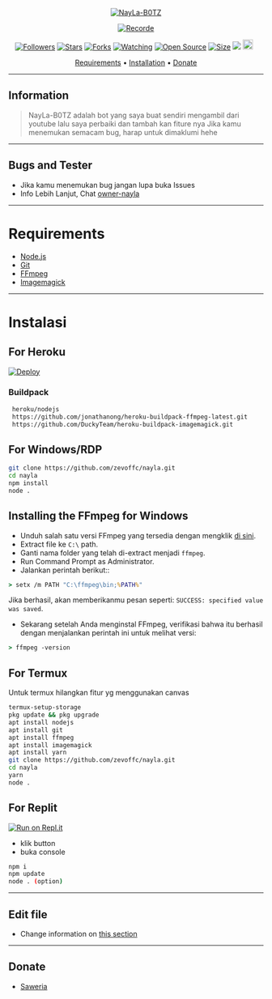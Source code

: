 </p>
<p align="center">
<a href="#"><img title="NayLa-B0TZ" src="https://img.shields.io/badge/NayLa-B0TZ-green?colorA=%23ff0000&colorB=%23017e40&style=for-the-badge"></a>
</p>
<p align="center">
<a href="https://github.com/zevoffc/nayla"><img title="Recorde" src="https://img.shields.io/badge/Recode-Zevano-red.svg?style=for-the-badge&logo=github"></a>
</p>
<p align="center">
<a href="https://github.com/zevoffc/followers"><img title="Followers" src="https://img.shields.io/github/followers/zevoffc ?color=red&style=flat-square"></a>
<a href="https://github.com/zevoffc/nayla/stargazers/"><img title="Stars" src="https://img.shields.io/github/stars/zevoffc/nayla?color=blue&style=flat-square"></a>
<a href="https://github.com/zevoffc/nayla/network/members"><img title="Forks" src="https://img.shields.io/github/forks/zevoffc/nayla?color=red&style=flat-square"></a>
<a href="https://github.com/zevoffc/nayla/watchers"><img title="Watching" src="https://img.shields.io/github/watchers/zevoffc/nayla?label=Watchers&color=blue&style=flat-square"></a>
<a href="https://github.com/zevoffc/nayla"><img title="Open Source" src="https://badges.frapsoft.com/os/v2/open-source.svg?v=103"></a>
<a href="https://github.com/zevoffc/nayla/"><img title="Size" src="https://img.shields.io/github/repo-size/zevoffc/nayla?style=flat-square&color=green"></a>
<a href="https://hits.seeyoufarm.com"><img src="https://hits.seeyoufarm.com/api/count/incr/badge.svg?url=https%3A%2F%2Fgithub.com%2Fzevoffc%2Fnayla&count_bg=%2379C83D&title_bg=%23555555&icon=probot.svg&icon_color=%2300FF6D&title=hits&edge_flat=false"/></a>
<a href="https://github.com/zevoffc/nayla/graphs/commit-activity"><img height="20" src="https://img.shields.io/badge/Maintained%3F-yes-green.svg"></a>&nbsp;&nbsp;
</p>

<p align="center">
  <a href="https://github.com/zevoffc/nayla#Requirements">Requirements</a> •
  <a href="https://github.com/zevoffc/nayla#Instalasi">Installation</a> •
  <a href="https://github.com/zevoffc/nayla#Donate">Donate</a>
</p>
</div>



---


## Information

> NayLa-B0TZ adalah bot yang saya buat sendiri mengambil dari youtube lalu saya perbaiki dan tambah kan fiture nya
> Jika kamu menemukan semacam bug, harap untuk dimaklumi hehe


---------

## Bugs and Tester

* Jika kamu menemukan bug jangan lupa buka Issues
* Info Lebih Lanjut, Chat [owner-nayla](https://wa.me/628818770766)


---------

# Requirements
* [Node.js](https://nodejs.org/en/)
* [Git](https://git-scm.com/downloads)
* [FFmpeg](https://ffmpeg.org/download.html)
* [Imagemagick](https://imagemagick.org/script/download.php)

---------

# Instalasi

## For Heroku
[![Deploy](https://www.herokucdn.com/deploy/button.svg)](https://heroku.com/deploy?template=https://github.com/zevoffc/nayla)

### Buildpack

```bash
 heroku/nodejs
 https://github.com/jonathanong/heroku-buildpack-ffmpeg-latest.git
 https://github.com/DuckyTeam/heroku-buildpack-imagemagick.git
```


## For Windows/RDP

```bash
git clone https://github.com/zevoffc/nayla.git
cd nayla
npm install
node .
```


## Installing the FFmpeg for Windows

* Unduh salah satu versi FFmpeg yang tersedia dengan mengklik [di sini](https://ffmpeg.org/download.html).
* Extract file ke `C:\` path.
* Ganti nama folder yang telah di-extract menjadi `ffmpeg`.
* Run Command Prompt as Administrator.
* Jalankan perintah berikut::

```cmd
> setx /m PATH "C:\ffmpeg\bin;%PATH%"
```

Jika berhasil, akan memberikanmu pesan seperti: `SUCCESS: specified value was saved`.
* Sekarang setelah Anda menginstal FFmpeg, verifikasi bahwa itu berhasil dengan menjalankan perintah ini untuk melihat versi:

```cmd
> ffmpeg -version
```


## For Termux

Untuk termux hilangkan fitur yg menggunakan canvas

```bash
termux-setup-storage
pkg update && pkg upgrade
apt install nodejs
apt install git
apt install ffmpeg 
apt install imagemagick
apt install yarn
git clone https://github.com/zevoffc/nayla.git
cd nayla
yarn
node .
```


## For Replit
[![Run on Repl.it](https://repl.it/badge/zulfikar-bot/nayla)](https://repl.it/github/zulfikar-bot/nayla)

* klik button
* buka console

```bash
npm i
npm update
node . (option)
```
---------

## Edit file

- Change information on [this section](https://github.com/zevoffc/nayla/edit/main/config.js)


---------

## Donate

- [Saweria](https://saweria.co/Scaff)
